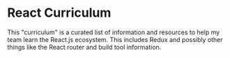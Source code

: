 React Curriculum
=======

This "curriculum" is a curated list of information and resources to help my team learn the React.js ecosystem.  This includes Redux and possibly other things like the React router and build tool information.    




